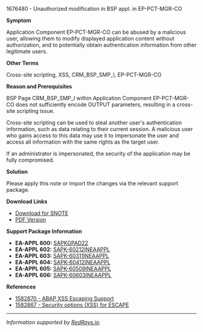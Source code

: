 1676480 - Unauthorized modification in BSP appl. in EP-PCT-MGR-CO

**Symptom**

Application Component EP-PCT-MGR-CO can be abused by a malicious user, allowing them to modify displayed application content without authorization, and to potentially obtain authentication information from other legitimate users.

**Other Terms**

Cross-site scripting, XSS, CRM_BSP_SMP_I, EP-PCT-MGR-CO

**Reason and Prerequisites**

BSP Page CRM_BSP_SMP_I within Application Component EP-PCT-MGR-CO does not sufficiently encode OUTPUT parameters, resulting in a cross-site scripting issue.

Cross-site scripting can be used to steal another user's authentication information, such as data relating to their current session. A malicious user who gains access to this data may use it to impersonate the user and access all information with the same rights as the target user.

If an administrator is impersonated, the security of the application may be fully compromised.

**Solution**

Please apply this note or import the changes via the relevant support package.

**Download Links**

- [Download for SNOTE](https://notesdownloads.sap.com/note/0040000009955422017)
- [PDF Version](https://me.sap.com/sap/support/sfm/notes/print/0001676480?language=en-US&token=0D15A643B9B09F0169EB09040235FB92)

**Support Package Information**

- **EA-APPL 600:** [SAPKGPAD22](https://me.sap.com/supportpackage/SAPKGPAD22)
- **EA-APPL 602:** [SAPK-60212INEAAPPL](https://me.sap.com/supportpackage/SAPK-60212INEAAPPL)
- **EA-APPL 603:** [SAPK-60311INEAAPPL](https://me.sap.com/supportpackage/SAPK-60311INEAAPPL)
- **EA-APPL 604:** [SAPK-60412INEAAPPL](https://me.sap.com/supportpackage/SAPK-60412INEAAPPL)
- **EA-APPL 605:** [SAPK-60509INEAAPPL](https://me.sap.com/supportpackage/SAPK-60509INEAAPPL)
- **EA-APPL 606:** [SAPK-60603INEAAPPL](https://me.sap.com/supportpackage/SAPK-60603INEAAPPL)

**References**

- [1582870 - ABAP XSS Escaping Support](https://me.sap.com/notes/1582870)
- [1582867 - Security options (XSS) for ESCAPE](https://me.sap.com/notes/1582867)

---

*Information supported by [RedRays.io](https://redrays.io).*